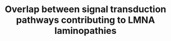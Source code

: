 ---
annotations:
- id: DOID:3911
  parent: genetic disease
  type: Disease Ontology
  value: progeria
- id: DOID:0050700
  parent: cardiovascular system disease
  type: Disease Ontology
  value: cardiomyopathy
- id: PW:0000013
  parent: disease pathway
  type: Pathway Ontology
  value: disease pathway
- id: DOID:0050440
  type: Disease Ontology
  value: familial partial lipodystrophy
- id: DOID:11726
  type: Disease Ontology
  value: Emery-Dreifuss muscular dystrophy
authors:
- Zoebarois
- Fehrhart
- Egonw
- Eweitz
citedin: ''
communities:
- RareDiseases
description: 'Laminopathies resulting form a range of LMNA mutations result in a range
  of tissue specific phenotypes. These rare diseases may be attributed to a symptomatic
  overlap characterized by the convergence of lamin A downstream signaling pathways.
  Lamin A is expressed in differentiating cells and thus this pathway highlights the
  major molecular signaling pathways misregulated during hMSC differentiation due
  to varying LMNA mutations. '
last-edited: 2024-07-21
ndex: 8522a42b-8b70-11eb-9e72-0ac135e8bacf
organisms:
- Homo sapiens
redirect_from:
- /index.php/Pathway:WP4879
- /instance/WP4879
- /instance/WP4879_r134355
revision: r134355
schema-jsonld:
- '@context': https://schema.org/
  '@id': https://wikipathways.github.io/pathways/WP4879.html
  '@type': Dataset
  creator:
    '@type': Organization
    name: WikiPathways
  description: 'Laminopathies resulting form a range of LMNA mutations result in a
    range of tissue specific phenotypes. These rare diseases may be attributed to
    a symptomatic overlap characterized by the convergence of lamin A downstream signaling
    pathways. Lamin A is expressed in differentiating cells and thus this pathway
    highlights the major molecular signaling pathways misregulated during hMSC differentiation
    due to varying LMNA mutations. '
  keywords:
  - AGO2
  - APC
  - AXIN1
  - Actin
  - BMP2
  - C
  - CDK4
  - CEBPA
  - CEBPB
  - CEBPD
  - CREBBP
  - CSNK1A1
  - CSNK1A1L
  - CTNNB1
  - Cathepsin K
  - DICER1
  - E2F1
  - Emerin
  - Farnesyltransferase
  - GSK3B
  - HDAC1
  - HES1
  - HES5
  - HMGA2
  - 'Isoprenylcysteine carboxyl methyltransferase '
  - JUNB
  - LAP2A
  - LEF1
  - LMNA
  - Lamin A
  - MAN1
  - MAOA
  - MAOB
  - MIR33B
  - MIRLET7B
  - MYOD1
  - Myostatin
  - NAP1L1
  - NOTCH NICD
  - NOTCH1
  - Osteoprotegerin
  - P/CAF
  - P21
  - PPARG
  - Prelamin A
  - Prelamin-A
  - Progerin
  - RB1
  - RUNX2
  - SMAD2
  - SMAD3
  - SPP1
  - SREBP1c
  - TARBP2
  - TCF7
  - TCF7L1
  - TCF7L2
  - TGFB1
  - TGFB2
  - TLE1
  - Truncated prelamin-A
  - WNT10B
  - WNT7B
  - ZMPSTE24
  license: CC0
  name: Overlap between signal transduction pathways contributing to LMNA laminopathies
seo: CreativeWork
title: Overlap between signal transduction pathways contributing to LMNA laminopathies
wpid: WP4879
---